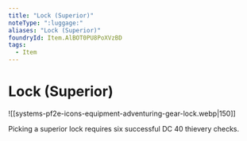 ```yaml
---
title: "Lock (Superior)"
noteType: ":luggage:"
aliases: "Lock (Superior)"
foundryId: Item.AlBOT0PU8PoXVzBD
tags:
  - Item
---
```


# Lock (Superior)
![[systems-pf2e-icons-equipment-adventuring-gear-lock.webp|150]]

Picking a superior lock requires six successful DC 40 thievery checks.
